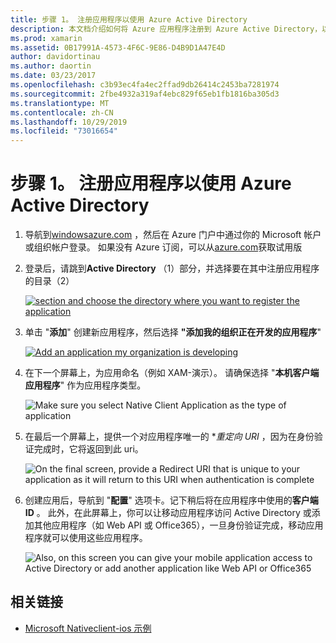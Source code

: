```yaml
---
title: 步骤 1。 注册应用程序以使用 Azure Active Directory
description: 本文档介绍如何将 Azure 应用程序注册到 Azure Active Directory，以便移动客户端可以安全地访问该应用程序。
ms.prod: xamarin
ms.assetid: 0B17991A-4573-4F6C-9E86-D4B9D1A47E4D
author: davidortinau
ms.author: daortin
ms.date: 03/23/2017
ms.openlocfilehash: c3b93ec4fa4ec2ffad9db26414c2453ba7281974
ms.sourcegitcommit: 2fbe4932a319af4ebc829f65eb1fb1816ba305d3
ms.translationtype: MT
ms.contentlocale: zh-CN
ms.lasthandoff: 10/29/2019
ms.locfileid: "73016654"
---
```

# <a name="step-1-register-an-app-to-use-azure-active-directory"></a>步骤 1。 注册应用程序以使用 Azure Active Directory

1. 导航到[windowsazure.com](https://manage.windowsazure.com) ，然后在 Azure 门户中通过你的 Microsoft 帐户或组织帐户登录。 如果没有 Azure 订阅，可以从[azure.com](https://www.azure.com)获取试用版

2. 登录后，请跳到**Active Directory** （1）部分，并选择要在其中注册应用程序的目录（2）

   [![](register-images/01.-active-directory-in-azure-portal-sml.jpg "section and choose the directory where you want to register the application")](register-images/01.-active-directory-in-azure-portal.jpg#lightbox)

3. 单击 "**添加**" 创建新应用程序，然后选择 **"添加我的组织正在开发的应用程序**"

   [![](register-images/02.-add-new-application-sml.jpg "Add an application my organization is developing")](register-images/02.-add-new-application.jpg#lightbox)

4. 在下一个屏幕上，为应用命名（例如 XAM-演示）。
   请确保选择 "**本机客户端应用程序**" 作为应用程序类型。

   ![](register-images/03.-app-name.jpg "Make sure you select Native Client Application as the type of application")

5. 在最后一个屏幕上，提供一个对应用程序唯一的 **重定向 URI* ，因为在身份验证完成时，它将返回到此 uri。

   ![](register-images/04.-app-redirect.jpg "On the final screen, provide a Redirect URI that is unique to your application as it will return to this URI when   authentication is complete")

6. 创建应用后，导航到 "**配置**" 选项卡。记下稍后将在应用程序中使用的**客户端 ID** 。 此外，在此屏幕上，你可以让移动应用程序访问 Active Directory 或添加其他应用程序（如 Web API 或 Office365），一旦身份验证完成，移动应用程序就可以使用这些应用程序。

   ![](register-images/05.-configure.jpg "Also, on this screen you can give your mobile application access to Active Directory or add another application like Web API or Office365")

## <a name="related-links"></a>相关链接

- [Microsoft Nativeclient-ios 示例](https://github.com/AzureADSamples/NativeClient-MultiTarget-DotNet)
